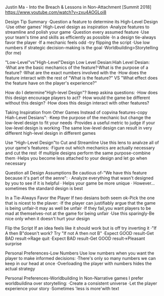 Justin Ma - Into the Breach & Lessons in Non-Attachment [Summit 2018]
https://www.youtube.com/watch?v=zxu4AOGLoi8

Design Tip Summary
·Question a feature to determine its High-Level Design
·Use other games' High-Level design as inspiration
·Analyze features to streamline and polish your game
·Question every assumed feature
·Use your team's time and skills as efficiently as possible
·In a design tie-always favor the player
·If a mechanic feels odd -try flipping the script
·Use low numbers if strategic decision-making is the goal
·Worldbuilding>Storytelling (for me)

"Low-Level"vs"High-Level"Design Low Level Desian:Hiah Level Desian:
·What are the basic mechanics of the feature?·What is the purpose of a feature?
·What are the exact numbers involved with the ·How does the feature interact with the rest of
"What is the feature?"
VS
"What effect does the feature have on the player's experience?"

How do I determine"High-level Design"?
Ikeep askina questions:
·How does this design encourage players to act?
·How would the game be different without this design?
·How does this design interact with other features?

Taking Inspiration from Other Games
Instead of copvina features-copy Hiah-Level Desians":
·Keep the purpose of the mechanic but change the low-level design to fit your needs
·Provides a useful metric to judge if your low-level design is working
·The same low-level design can result in very different high-level design in different games

Use "High-Level Design"to Cut and Streamline
Use this lens to analvze all of your qame's features:
·Figure out which mechanics are actually necessary and cut the rest
·If multiple designs perform the same purpose-combine them
·Helps you become less attached to your design and let go when necessary

Question all Design Assumptions Be cautious of-"We have this feature because it's part of the aenre":
· Analyze everything that wasn't designed by you to see if it is helpful
· Helps your game be more unique
· However... sometimes the standard design is best

In a Tie-Always Favor the Player If two desians both seem ok-Pick the one that is nicest to the plaver:
·If the player can justifiably argue that the game is being unfair-it may as well be unfair
·If they fail,you want players to be mad at themselves-not at the game for being unfair
·Use this sparingly-Be nice only when it doesn't hurt your design

Flip the Script If an idea feels like it should work but is off try inverting it
·"If A then B"doesn't work? Try "If not A then not B"
·Expect GOOD result-Get BAD result->Rage quit
·Expect BAD result-Get GOOD result->Pleasant surprise

Personal Preferences-Low Numbers
Use low numbers when you want the player to make informed decisions:
·There's only so many numbers we can keep in our head at once
·Overloading the player with numbers hides the actual strategy

Personal Preferences-Worldbuilding
In Non-Narrative games I prefer worldbuildina over storytelling:
·Create a consistent universe
·Let the player experience your story
·Sometimes 'less is more'with text